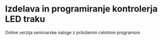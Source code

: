# Izdelava in programiranje kontrolerja LED traku
Online verzija seminarske naloge z priloženim celotnim programom
